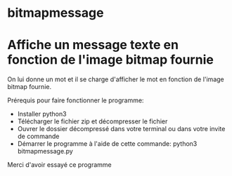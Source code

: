 # bitmapmessage

# Affiche un message texte en fonction de l'image bitmap fournie

On lui donne un mot et il se charge d'afficher le mot en fonction de l'image bitmap fournie.

Prérequis pour faire fonctionner le programme:

- Installer python3 
- Télécharger le fichier zip et décompresser le fichier
- Ouvrer le dossier décompressé dans votre terminal ou dans votre invite de commande
- Démarrer le programme à l'aide de cette commande: python3 bitmapmessage.py

Merci d'avoir essayé ce programme

